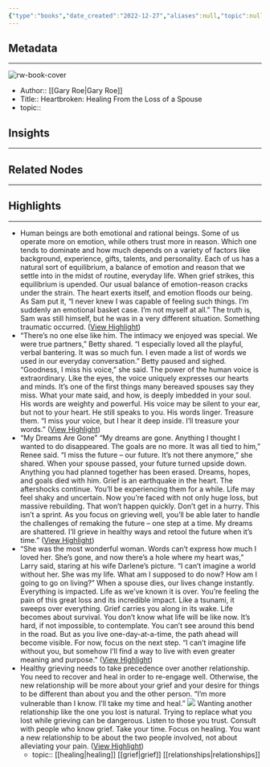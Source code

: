 ```yaml
---
{"type":"books","date_created":"2022-12-27","aliases":null,"topic":null,"url":null,"layout":null,"banner":null,"dg-publish":true,"tags":null,"permalink":"/300-biblio/100-books/heartbroken-healing-from-the-loss-of-a-spouse/","dgPassFrontmatter":true,"created":"2023-10-20T12:44:19.000-05:00","updated":"2023-10-20T12:44:19.000-05:00"}
---
```


## Metadata
---
![rw-book-cover](https://readwise-assets.s3.amazonaws.com/media/reader/parsed_document_assets/21584917/cover-cover.jpeg)
- Author:: [[Gary Roe\|Gary Roe]]
- Title:: Heartbroken: Healing From the Loss of a Spouse
- topic::  



## Insights
---
## Related Nodes
---

## Highlights 
---
- Human beings are both emotional and rational beings. Some of us operate more on emotion, while others trust more in reason. Which one tends to dominate and how much depends on a variety of factors like background, experience, gifts, talents, and personality. Each of us has a natural sort of equilibrium, a balance of emotion and reason that we settle into in the midst of routine, everyday life.
  When grief strikes, this equilibrium is upended. Our usual balance of emotion-reason cracks under the strain. The heart exerts itself, and emotion floods our being.
  As Sam put it, “I never knew I was capable of feeling such things. I’m suddenly an emotional basket case. I’m not myself at all.”
  The truth is, Sam was still himself, but he was in a very different situation. Something traumatic occurred. ([View Highlight](https://read.readwise.io/read/01gn8mpx8afy81sef7cpz2b2xs))
- “There’s no one else like him. The intimacy we enjoyed was special. We were true partners,” Betty shared.
  “I especially loved all the playful, verbal bantering. It was so much fun. I even made a list of words we used in our everyday conversation.”
  Betty paused and sighed.
  “Goodness, I miss his voice,” she said.
  The power of the human voice is extraordinary. Like the eyes, the voice uniquely expresses our hearts and minds. It’s one of the first things many bereaved spouses say they miss.
  What your mate said, and how, is deeply imbedded in your soul. His words are weighty and powerful.
  His voice may be silent to your ear, but not to your heart. He still speaks to you. His words linger. Treasure them.
  “I miss your voice, but I hear it deep inside. I’ll treasure your words.” ([View Highlight](https://read.readwise.io/read/01gn8mshw2cwvah5mf1hy97pg5))
- “My Dreams Are Gone”
  “My dreams are gone. Anything I thought I wanted to do disappeared. The goals are no more. It was all tied to him,” Renee said.
  “I miss the future – our future. It’s not there anymore,” she shared.
  When your spouse passed, your future turned upside down. Anything you had planned together has been erased. Dreams, hopes, and goals died with him.
  Grief is an earthquake in the heart. The aftershocks continue. You’ll be experiencing them for a while. Life may feel shaky and uncertain.
  Now you’re faced with not only huge loss, but massive rebuilding. That won’t happen quickly. Don’t get in a hurry. This isn’t a sprint.
  As you focus on grieving well, you’ll be able later to handle the challenges of remaking the future – one step at a time.
  My dreams are shattered. I’ll grieve in healthy ways and retool the future when it’s time.” ([View Highlight](https://read.readwise.io/read/01gn8mv5d07ttmag39h5ewjb22))
- “She was the most wonderful woman. Words can’t express how much I loved her. She’s gone, and now there’s a hole where my heart was,” Larry said, staring at his wife Darlene’s picture.
  “I can’t imagine a world without her. She was my life. What am I supposed to do now? How am I going to go on living?”
  When a spouse dies, our lives change instantly. Everything is impacted. Life as we’ve known it is over.
  You’re feeling the pain of this great loss and its incredible impact. Like a tsunami, it sweeps over everything. Grief carries you along in its wake. Life becomes about survival.
  You don’t know what life will be like now. It’s hard, if not impossible, to contemplate. You can’t see around this bend in the road. But as you live one-day-at-a-time, the path ahead will become visible.
  For now, focus on the next step.
  “I can’t imagine life without you, but somehow I’ll find a way to live with even greater meaning and purpose.” ([View Highlight](https://read.readwise.io/read/01gn8ndwgewk9xderbzqvzq85z))
- Healthy grieving needs to take precedence over another relationship. You need to recover and heal in order to re-engage well. Otherwise, the new relationship will be more about your grief and your desire for things to be different than about you and the other person.
  “I’m more vulnerable than I know. I’ll take my time and heal.”
  ![](https://readwise-assets.s3.amazonaws.com/media/reader/parsed_document_assets/21584917/id4-00002_W6tagRM.jpeg)
  Wanting another relationship like the one you lost is natural.
  Trying to replace what you lost while grieving can be dangerous.
  Listen to those you trust.
  Consult with people who know grief.
  Take your time.
  Focus on healing.
  You want a new relationship to be about the two people involved, not about alleviating your pain. ([View Highlight](https://read.readwise.io/read/01gn8mwswn0nz6mn5na1e16kg7))
    - topic:: [[healing\|healing]] [[grief\|grief]] [[relationships\|relationships]] 
